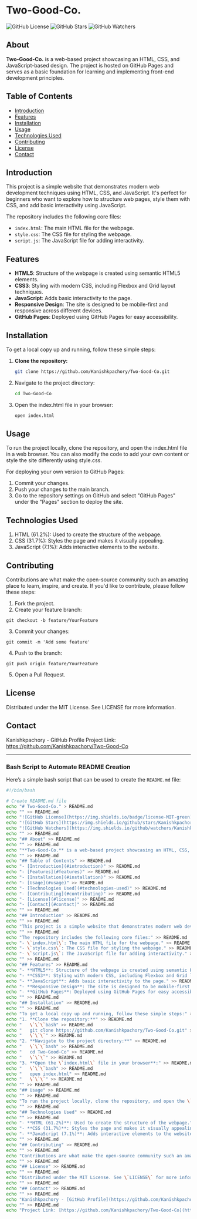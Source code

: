 # Two-Good-Co.

![GitHub License](https://img.shields.io/badge/license-MIT-green)
![GitHub Stars](https://img.shields.io/github/stars/Kanishkpachory/Two-Good-Co.)
![GitHub Watchers](https://img.shields.io/github/watchers/Kanishkpachory/Two-Good-Co.)

## About

**Two-Good-Co.** is a web-based project showcasing an HTML, CSS, and JavaScript-based design. The project is hosted on GitHub Pages and serves as a basic foundation for learning and implementing front-end development principles.

## Table of Contents

- [Introduction](#introduction)
- [Features](#features)
- [Installation](#installation)
- [Usage](#usage)
- [Technologies Used](#technologies-used)
- [Contributing](#contributing)
- [License](#license)
- [Contact](#contact)

## Introduction

This project is a simple website that demonstrates modern web development techniques using HTML, CSS, and JavaScript. It's perfect for beginners who want to explore how to structure web pages, style them with CSS, and add basic interactivity using JavaScript.

The repository includes the following core files:
- `index.html`: The main HTML file for the webpage.
- `style.css`: The CSS file for styling the webpage.
- `script.js`: The JavaScript file for adding interactivity.

## Features

- **HTML5**: Structure of the webpage is created using semantic HTML5 elements.
- **CSS3**: Styling with modern CSS, including Flexbox and Grid layout techniques.
- **JavaScript**: Adds basic interactivity to the page.
- **Responsive Design**: The site is designed to be mobile-first and responsive across different devices.
- **GitHub Pages**: Deployed using GitHub Pages for easy accessibility.

## Installation

To get a local copy up and running, follow these simple steps:

1. **Clone the repository:**
   ```bash
   git clone https://github.com/Kanishkpachory/Two-Good-Co.git
   ```
2. Navigate to the project directory:
   ```bash
   cd Two-Good-Co
   ```
3. Open the index.html file in your browser:
   ```bash
   open index.html
   ```

## Usage

To run the project locally, clone the repository, and open the index.html file in a web browser. You can also modify the code to add your own content or style the site differently using style.css.

For deploying your own version to GitHub Pages:

1. Commit your changes.
2. Push your changes to the main branch.
3. Go to the repository settings on GitHub and select "GitHub Pages" under the "Pages" section to deploy the site.

## Technologies Used

1. HTML (61.2%): Used to create the structure of the webpage.
2. CSS (31.7%): Styles the page and makes it visually appealing.
3. JavaScript (7.1%): Adds interactive elements to the website.

## Contributing
Contributions are what make the open-source community such an amazing place to learn, inspire, and create. If you'd like to contribute, please follow these steps:

1. Fork the project.
2. Create your feature branch:
```
git checkout -b feature/YourFeature
```
3. Commit your changes:
```
git commit -m 'Add some feature'
```
4. Push to the branch:
```
git push origin feature/YourFeature
```
5. Open a Pull Request.

## License

Distributed under the MIT License. See LICENSE for more information.

## Contact

Kanishkpachory - GitHub Profile
Project Link: https://github.com/Kanishkpachory/Two-Good-Co


---

### Bash Script to Automate README Creation

Here’s a simple bash script that can be used to create the `README.md` file:

```bash
#!/bin/bash

# Create README.md file
echo "# Two-Good-Co." > README.md
echo "" >> README.md
echo "![GitHub License](https://img.shields.io/badge/license-MIT-green)" >> README.md
echo "![GitHub Stars](https://img.shields.io/github/stars/Kanishkpachory/Two-Good-Co.)" >> README.md
echo "![GitHub Watchers](https://img.shields.io/github/watchers/Kanishkpachory/Two-Good-Co.)" >> README.md
echo "" >> README.md
echo "## About" >> README.md
echo "" >> README.md
echo "**Two-Good-Co.** is a web-based project showcasing an HTML, CSS, and JavaScript-based design. The project is hosted on GitHub Pages and serves as a basic foundation for learning and implementing front-end development principles." >> README.md
echo "" >> README.md
echo "## Table of Contents" >> README.md
echo "- [Introduction](#introduction)" >> README.md
echo "- [Features](#features)" >> README.md
echo "- [Installation](#installation)" >> README.md
echo "- [Usage](#usage)" >> README.md
echo "- [Technologies Used](#technologies-used)" >> README.md
echo "- [Contributing](#contributing)" >> README.md
echo "- [License](#license)" >> README.md
echo "- [Contact](#contact)" >> README.md
echo "" >> README.md
echo "## Introduction" >> README.md
echo "" >> README.md
echo "This project is a simple website that demonstrates modern web development techniques using HTML, CSS, and JavaScript." >> README.md
echo "" >> README.md
echo "The repository includes the following core files:" >> README.md
echo "- \`index.html\`: The main HTML file for the webpage." >> README.md
echo "- \`style.css\`: The CSS file for styling the webpage." >> README.md
echo "- \`script.js\`: The JavaScript file for adding interactivity." >> README.md
echo "" >> README.md
echo "## Features" >> README.md
echo "- **HTML5**: Structure of the webpage is created using semantic HTML5 elements." >> README.md
echo "- **CSS3**: Styling with modern CSS, including Flexbox and Grid layout techniques." >> README.md
echo "- **JavaScript**: Adds basic interactivity to the page." >> README.md
echo "- **Responsive Design**: The site is designed to be mobile-first and responsive across different devices." >> README.md
echo "- **GitHub Pages**: Deployed using GitHub Pages for easy accessibility." >> README.md
echo "" >> README.md
echo "## Installation" >> README.md
echo "" >> README.md
echo "To get a local copy up and running, follow these simple steps:" >> README.md
echo "1. **Clone the repository:**" >> README.md
echo "   \`\`\`bash" >> README.md
echo "   git clone https://github.com/Kanishkpachory/Two-Good-Co.git" >> README.md
echo "   \`\`\`" >> README.md
echo "2. **Navigate to the project directory:**" >> README.md
echo "   \`\`\`bash" >> README.md
echo "   cd Two-Good-Co" >> README.md
echo "   \`\`\`" >> README.md
echo "3. **Open the \`index.html\` file in your browser**:" >> README.md
echo "   \`\`\`bash" >> README.md
echo "   open index.html" >> README.md
echo "   \`\`\`" >> README.md
echo "" >> README.md
echo "## Usage" >> README.md
echo "" >> README.md
echo "To run the project locally, clone the repository, and open the \`index.html\` file in a web browser." >> README.md
echo "" >> README.md
echo "## Technologies Used" >> README.md
echo "" >> README.md
echo "- **HTML (61.2%)**: Used to create the structure of the webpage." >> README.md
echo "- **CSS (31.7%)**: Styles the page and makes it visually appealing." >> README.md
echo "- **JavaScript (7.1%)**: Adds interactive elements to the website." >> README.md
echo "" >> README.md
echo "## Contributing" >> README.md
echo "" >> README.md
echo "Contributions are what make the open-source community such an amazing place to learn, inspire, and create." >> README.md
echo "" >> README.md
echo "## License" >> README.md
echo "" >> README.md
echo "Distributed under the MIT License. See \`LICENSE\` for more information." >> README.md
echo "" >> README.md
echo "## Contact" >> README.md
echo "" >> README.md
echo "Kanishkpachory - [GitHub Profile](https://github.com/Kanishkpachory)" >> README.md
echo "" >> README.md
echo "Project Link: [https://github.com/Kanishkpachory/Two-Good-Co](https://github.com/Kanishkpachory/Two-Good-Co)" >> README
```
